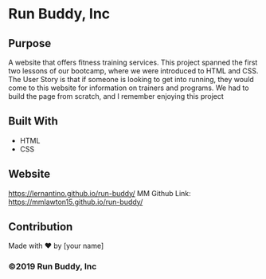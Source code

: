 # Run Buddy, Inc

## Purpose
A website that offers fitness training services. This project spanned the first two lessons of our bootcamp, where we were introduced to HTML and CSS. The User Story is that if someone is looking to get into running, they would come to this website for information on trainers and programs. We had to build the page from scratch, and I remember enjoying this project

## Built With
* HTML
* CSS

## Website
https://lernantino.github.io/run-buddy/
MM Github Link: https://mmlawton15.github.io/run-buddy/

## Contribution
Made with ❤️ by [your name]

### ©️2019 Run Buddy, Inc 